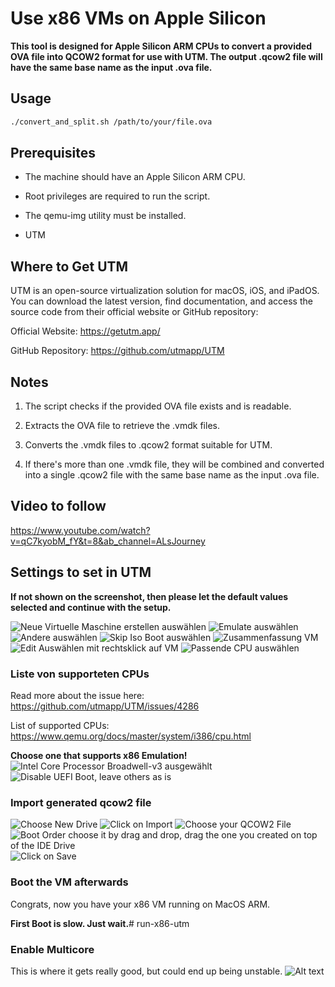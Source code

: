 # Use x86 VMs on Apple Silicon

**This tool is designed for Apple Silicon ARM CPUs to convert a provided OVA file into QCOW2 format for use with UTM. The output .qcow2 file will have the same base name as the input .ova file.**

## Usage

```bash
./convert_and_split.sh /path/to/your/file.ova
```

## Prerequisites

- The machine should have an Apple Silicon ARM CPU.

- Root privileges are required to run the script.

- The qemu-img utility must be installed.

- UTM

## Where to Get UTM

UTM is an open-source virtualization solution for macOS, iOS, and iPadOS. You can download the latest version, find documentation, and access the source code from their official website or GitHub repository:

Official Website: <https://getutm.app/>

GitHub Repository: <https://github.com/utmapp/UTM>

## Notes

1. The script checks if the provided OVA file exists and is readable.

2. Extracts the OVA file to retrieve the .vmdk files.

3. Converts the .vmdk files to .qcow2 format suitable for UTM.

4. If there's more than one .vmdk file, they will be combined and converted into a single .qcow2 file with the same base name as the input .ova file.

## Video to follow

<https://www.youtube.com/watch?v=qC7kyobM_fY&t=8&ab_channel=ALsJourney>

## Settings to set in UTM

**If not shown on the screenshot, then please let the default values selected and continue with the setup.**

![Neue Virtuelle Maschine erstellen auswählen](<./images/CleanShot 2023-10-14 at 10.38.56@2x.png>)
![Emulate auswählen](<./images/CleanShot 2023-10-14 at 10.39.19@2x.png>)
![Andere auswählen](<./images/CleanShot 2023-10-14 at 10.40.00@2x.png>)
![Skip Iso Boot auswählen](<./images/CleanShot 2023-10-14 at 10.41.07@2x.png>)
![Zusammenfassung VM](<./images/CleanShot 2023-10-14 at 10.42.36@2x.png>)
![Edit Auswählen mit rechtsklick auf VM](<./images/CleanShot 2023-10-14 at 10.43.09@2x.png>)
![Passende CPU auswählen](<./images/CleanShot 2023-10-14 at 10.43.38@2x.png>)

### Liste von supporteten CPUs

Read more about the issue here: <https://github.com/utmapp/UTM/issues/4286>

List of supported CPUs: <https://www.qemu.org/docs/master/system/i386/cpu.html>

**Choose one that supports x86 Emulation!**
![Intel Core Processor Broadwell-v3 ausgewählt](<./images/CleanShot 2023-10-14 at 10.46.07@2x.png>)
![Disable UEFI Boot, leave others as is](<./images/CleanShot 2023-10-14 at 10.46.57@2x.png>)

### Import generated qcow2 file

![Choose New Drive](<./images/CleanShot 2023-10-14 at 10.48.05@2x.png>)
![Click on Import](<./images/CleanShot 2023-10-14 at 10.49.12@2x.png>)
![Choose your QCOW2 File](<./images/CleanShot 2023-10-14 at 10.50.00@2x.png>)
![Boot Order choose it by drag and drop, drag the one you created on top of the IDE Drive](<./images/CleanShot 2023-10-14 at 10.51.03@2x.png>)
![Click on Save](<./images/CleanShot 2023-10-14 at 10.52.26@2x.png>)

### Boot the VM afterwards

Congrats, now you have your x86 VM running on MacOS ARM.

**First Boot is slow. Just wait.**# run-x86-utm

### Enable Multicore

This is where it gets really good, but could end up being unstable.
![Alt text](<./images/CleanShot 2023-10-23 at 16.56.29@2x.png>)
